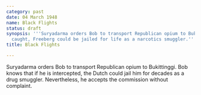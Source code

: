 ```yaml
---
category: past
date: 04 March 1948
name: Black Flights
status: draft
synopsis: '''Suryadarma orders Bob to transport Republican opium to Bukittinggi. If
  caught, Freeberg could be jailed for life as a narcotics smuggler.'''
title: Black Flights

---
```





Suryadarma orders Bob to transport Republican opium to
Bukittinggi. Bob knows that if he is intercepted, the Dutch could jail
him for decades as a drug smuggler. Nevertheless, he accepts the
commission without complaint.
